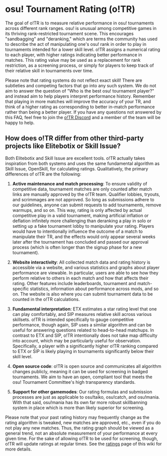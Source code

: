 # osu! Tournament Rating (o!TR)

The goal of o!TR is to measure relative performance in osu! tournaments across different rank ranges. osu! is unusual among competitive games in its thriving rank-restricted tournament scene. This encourages "sandbagging" and "deranking," which are terms the community has used to describe the act of manipulating one's osu! rank in order to play in tournaments intended for a lower skill level. o!TR assigns a numerical rating to each player, with higher ratings indicating better performance in matches. This rating value may be used as a replacement for rank restriction, as a screening process, or simply for players to keep track of their relative skill in tournaments over time.

Please note that rating systems do not reflect exact skill! There are subtleties and competing factors that go into any such system. We do not aim to answer the question of "Who is the best osu! tournament player?" and instead aim to help players interpret performance history. Remember that playing in more matches will improve the accuracy of your TR, and think of a higher rating as corresponding to better in-match performance rather than being a better player. If you have any questions not answered by this FAQ, feel free to join the [o!TR Discord](https://discord.gg/R53AwX2tJA) and a member of the team will be happy to help.

## How does o!TR differ from other third-party projects like Elitebotix or Skill Issue?
Both Elitebotix and Skill Issue are excellent tools. o!TR actually takes inspiration from both systems and uses the same fundamental algorithm as Skill Issue, OpenSkill, for calculating ratings. Qualitatively, the primary differences of o!TR are the following:

1. **Active maintenance and match processing**: To ensure validity of competitive data, tournament matches are only counted after match links are manually approved by the o!TR team. Qualifier lobbies, tryouts, and scrimmages are not approved. So long as submissions adhere to our guidelines, anyone can submit requests to add tournaments, remove warmups, and so on. This way, rating is only affected by actual competitive play in a valid tournament, making artificial inflation or deflation infinitely more challenging than deranking a play in solo or setting up a fake tournament lobby to manipulate your rating. Players would have to intentionally influence the outcome of a match to manipulate their TR, and the effects would only appear several weeks later after the tournament has concluded and passed our approval process (which is often longer than the signup phase for a new tournament).

2. **Website interactivity**: All collected match data and rating history is accessible via a website, and various statistics and graphs about player performance are viewable. In particular, users are able to see how they perform relative to others in each match and how that affects their rating. Other features include leaderboards, tournament and match-specific statistics, information about performance across mods, and so on. The website is also where you can submit tournament data to be counted in the o!TR calculations.

3. **Fundamental interpretation**: ETX estimates a star rating level that one can play comfortably, and SIP measures relative skill across various skillsets. o!TR is intended specifically to gauge competitive performance, though again, SIP uses a similar algorithm and can be useful for answering questions related to head-to-head matchups. In contrast to ETX and SIP, o!TR intentionally does not take map difficulty into account, which may be particularly useful for observation. Specifically, a player with a significantly higher o!TR ranking compared to ETX or SIP is likely playing in tournaments significantly below their skill level.

4. **Open source code**: o!TR is open source and communicates all algorithm changes publicly, meaning it can be used for screening in badged tournaments. We aim to have an open, compliant tool that meets the osu! Tournament Committee's high transparency standards.

5. **Support for other gamemodes**: Our rating formulas and submission processes are just as applicable to osu!taiko, osu!catch, and osu!mania. With that said, osu!mania has its own far more robust skillbanning system in place which is more than likely superior for screening.

Please note that your past rating history may frequently change as the rating algorithm is tweaked, new matches are approved, etc., even if you do not play any new matches. Thus, the rating graph should be viewed as a general trend, not an absolute measurement of your performance at every given time. For the sake of allowing o!TR to be used for screening, though, o!TR will update ratings at regular times. See the [ratings](ratings.md) page of this wiki for more details.